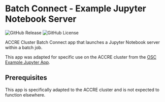 # Batch Connect - Example Jupyter Notebook Server

![GitHub Release](https://img.shields.io/github/release/accre/bc_accre_jupyter.svg)
![GitHub License](https://img.shields.io/github/license/accre/bc_accre_jupyter.svg)

ACCRE Cluster Batch Connect app that launches a Jupyter Notebook server within a
batch job.

This app was adapted for specific use on the ACCRE cluster from the
[OSC Example Jupyter App](https://github.com/OSC/bc_example_jupyter).

## Prerequisites

This app is specifically adapted to the ACCRE cluster and is not expected to
function elsewhere.
